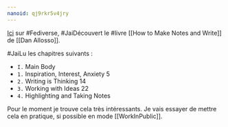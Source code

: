```yaml
---
nanoid: qj9rkr5v4jry
---
```

[Ici](https://mamot.fr/@enroweb@qoto.org/112338883331621465) sur #Fediverse, #JaiDécouvert le #livre [[How to Make Notes and Write]] de [[Dan Allosso]].

#JaiLu les chapitres suivants :

- `I.` Main Body
- `1.` Inspiration, Interest, Anxiety 5
- `2.` Writing is Thinking 14
- `3.` Working with Ideas 22
- `4.` Highlighting and Taking Notes

Pour le moment je trouve cela très intéressants. Je vais essayer de mettre cela en pratique, si possible en mode [[WorkInPublic]].

